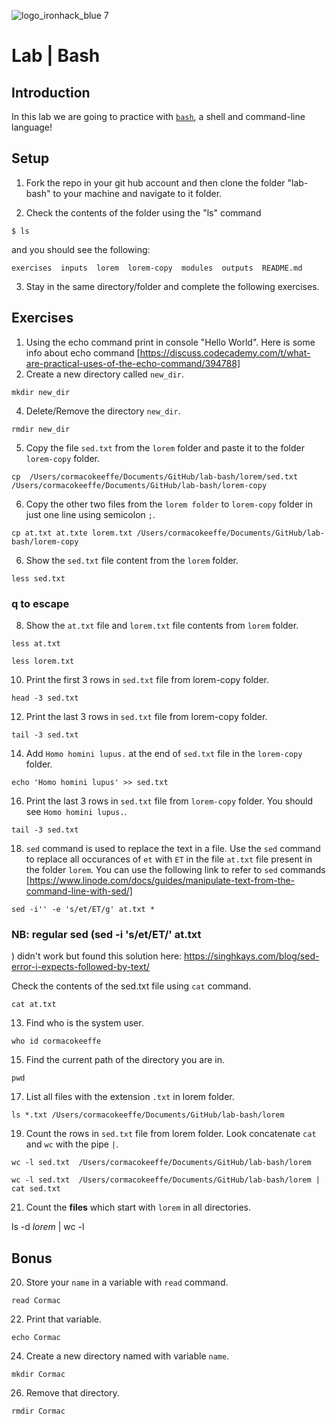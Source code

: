 ![logo_ironhack_blue 7](https://user-images.githubusercontent.com/23629340/40541063-a07a0a8a-601a-11e8-91b5-2f13e4e6b441.png)

# Lab | Bash

## Introduction

In this lab we are going to practice with [`bash`](<https://en.wikipedia.org/wiki/Bash_(Unix_shell)>), a shell and command-line language!

## Setup

1. Fork the repo in your git hub account and then clone the folder "lab-bash" to your machine and navigate to it folder.

2. Check the contents of the folder using the "ls" command

```shell
$ ls
```

and you should see the following:

```shell
exercises  inputs  lorem  lorem-copy  modules  outputs  README.md
```

3. Stay in the same directory/folder and complete the following exercises.

## Exercises

1. Using the echo command print in console "Hello World". Here is some info about echo command [https://discuss.codecademy.com/t/what-are-practical-uses-of-the-echo-command/394788]
2. Create a new directory called `new_dir`.

`mkdir new_dir`


4. Delete/Remove the directory `new_dir`.

`rmdir new_dir`

5. Copy the file `sed.txt` from the `lorem` folder and paste it to the folder `lorem-copy` folder.

`cp  /Users/cormacokeeffe/Documents/GitHub/lab-bash/lorem/sed.txt /Users/cormacokeeffe/Documents/GitHub/lab-bash/lorem-copy`


6. Copy the other two files from the `lorem folder` to `lorem-copy` folder in just one line using semicolon `;`.

`cp at.txt at.txte lorem.txt /Users/cormacokeeffe/Documents/GitHub/lab-bash/lorem-copy`

6. Show the `sed.txt` file content from the `lorem` folder.

`less sed.txt`

### q to escape

8. Show the `at.txt` file and `lorem.txt` file contents from `lorem` folder.


`less at.txt`

`less lorem.txt`


10. Print the first 3 rows in `sed.txt` file from lorem-copy folder.

`head -3 sed.txt`


12. Print the last 3 rows in `sed.txt` file from lorem-copy folder.

`tail -3 sed.txt`


14. Add `Homo homini lupus.` at the end of `sed.txt` file in the `lorem-copy` folder.

`echo 'Homo homini lupus' >> sed.txt`


16. Print the last 3 rows in `sed.txt` file from `lorem-copy` folder. You should see `Homo homini lupus.`.

`tail -3 sed.txt`


18. `sed` command is used to replace the text in a file. Use the `sed` command to replace all occurances of `et` with `ET` in the file `at.txt` file present in the folder `lorem`. You can use the following link to refer to `sed` commands [https://www.linode.com/docs/guides/manipulate-text-from-the-command-line-with-sed/]

`sed -i'' -e 's/et/ET/g' at.txt *`

### NB: regular sed (sed -i 's/et/ET/' at.txt
) didn't work but found this solution here: https://singhkays.com/blog/sed-error-i-expects-followed-by-text/



Check the contents of the sed.txt file using `cat` command.

`cat at.txt`


13. Find who is the system user. 

`who
id cormacokeeffe `


15. Find the current path of the directory you are in.

`pwd`

17. List all files with the extension `.txt` in lorem folder.

`ls *.txt /Users/cormacokeeffe/Documents/GitHub/lab-bash/lorem`


19. Count the rows in `sed.txt` file from lorem folder. Look concatenate `cat` and `wc` with the pipe `|`.

`wc -l sed.txt  /Users/cormacokeeffe/Documents/GitHub/lab-bash/lorem` 


`wc -l sed.txt  /Users/cormacokeeffe/Documents/GitHub/lab-bash/lorem | cat sed.txt` 


21. Count the **files** which start with `lorem` in all directories.

ls -d *lorem* | wc -l 



## Bonus

20. Store your `name` in a variable with `read` command.
```shell
read Cormac
```

22. Print that variable.

```shell
echo Cormac
```

24. Create a new directory named with variable `name`.

```shell
mkdir Cormac
```

26. Remove that directory.

```shell
rmdir Cormac
```

